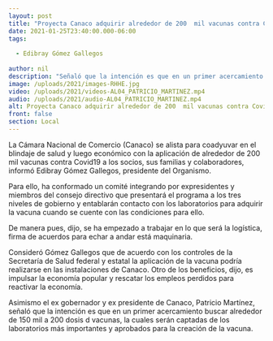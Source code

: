 ```yaml
---
layout: post
title: "Proyecta Canaco adquirir alrededor de 200  mil vacunas contra Covid "
date: 2021-01-25T23:40:00.000-06:00
tags:
  
  - Edibray Gómez Gallegos
  
author: nil
description: "Señaló que la intención es que en un primer acercamiento buscar alrededor de 150 mil a 200 dosis d vacunas"
image: /uploads/2021/images-RHHE.jpg
video: /uploads/2021/videos-AL04_PATRICIO_MARTINEZ.mp4
audio: /uploads/2021/audio-AL04_PATRICIO_MARTINEZ.mp4
alt: Proyecta Canaco adquirir alrededor de 200  mil vacunas contra Covid 
front: false
section: Local
---
```


La Cámara Nacional de Comercio (Canaco) se alista para coadyuvar en el blindaje de salud y luego económico con la aplicación de alrededor de 200  mil vacunas contra Covid19 a los socios, sus familias y colaboradores, informó Edibray Gómez Gallegos, presidente del Organismo. 

Para ello, ha conformado un comité integrando por expresidentes y miembros del consejo directivo que presentará el programa a los tres niveles de gobierno y entablarán contacto con los laboratorios para adquirir la vacuna cuando se cuente con las condiciones para ello. 

De manera pues, dijo, se ha empezado a trabajar en lo que será la logística, firma de acuerdos para echar a andar está maquinaria. 

Consideró Gómez Gallegos que de acuerdo con los controles de la Secretaría de Salud federal y estatal la aplicación de la vacuna podría realizarse en las instalaciones de Canaco. Otro de los beneficios, dijo, es impulsar la economía popular y rescatar los empleos perdidos para reactivar la economía.

Asimismo el ex gobernador y ex presidente de Canaco, Patricio Martínez, señaló que la intención es que en un primer acercamiento buscar alrededor de 150 mil a 200 dosis d vacunas, la cuales serán captadas de los laboratorios más importantes y aprobados para la creación de la vacuna.  